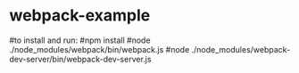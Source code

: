# webpack-example

#to install  and run:
#npm install
#node ./node_modules/webpack/bin/webpack.js
#node ./node_modules/webpack-dev-server/bin/webpack-dev-server.js
